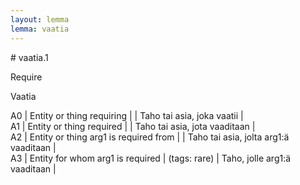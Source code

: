 ```yaml
---
layout: lemma
lemma: vaatia
---
```


<div class="sense">
# <span class="sensename">vaatia.1</span>

<span class="description">Require</span>



<span class="description">Vaatia</span>

A0 | Entity or thing requiring |   | Taho tai asia, joka vaatii |  
A1 | Entity or thing required |   | Taho tai asia, jota vaaditaan |  
A2 | Entity or thing arg1 is required from |   | Taho tai asia, jolta arg1:ä vaaditaan |  
A3 | Entity for whom arg1 is required | (tags: rare) | Taho, jolle arg1:ä vaaditaan |  

</div>

